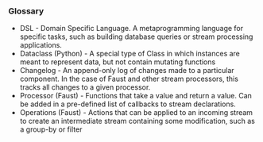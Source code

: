 ### Glossary

* DSL - Domain Specific Language. A metaprogramming language for specific tasks, 
such as building database queries or stream processing applications.
* Dataclass (Python) - A special type of Class in which instances are meant to represent data, 
but not contain mutating functions
* Changelog - An append-only log of changes made to a particular component. 
In the case of Faust and other stream processors, this tracks all changes to a given processor.
* Processor (Faust) - Functions that take a value and return a value. Can be added in a pre-defined 
list of callbacks to stream declarations.
* Operations (Faust) - Actions that can be applied to an incoming stream to create an intermediate 
stream containing some modification, such as a group-by or filter